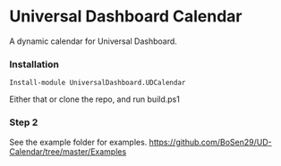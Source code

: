 # Universal Dashboard Calendar
A dynamic calendar for Universal Dashboard.

### Installation

```
Install-module UniversalDashboard.UDCalendar
``` 

Either that or clone the repo, and run build.ps1

### Step 2 

See the example folder for examples.
https://github.com/BoSen29/UD-Calendar/tree/master/Examples
